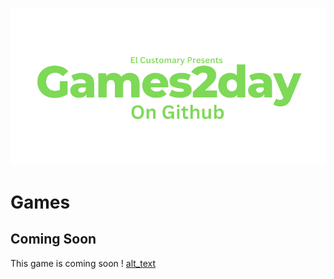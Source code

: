 ![alt text](https://raw.githubusercontent.com/Ishaanlikescandy/Games2day/main/Games2day.png)
# Games
## Coming Soon
This game is coming soon
! [alt_text](https://img.shields.io/badge/Download-Coming%20Soon-success)
